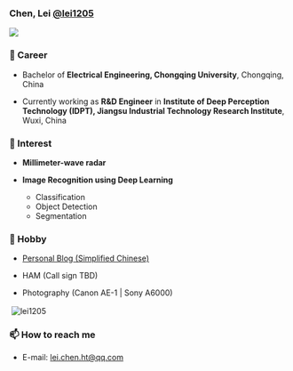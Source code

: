 ### Chen, Lei [@lei1205](https://lei1205.github.io)

![](https://komarev.com/ghpvc/?username=lei1205&color=green)

### 🔭 Career

- Bachelor of **Electrical Engineering, Chongqing University**, Chongqing, China                                                           

- Currently working as **R&D Engineer** in **Institute of Deep Perception Technology (IDPT),  Jiangsu Industrial Technology Research Institute**, Wuxi, China

  

### 🌱 Interest
- **Millimeter-wave radar** 
  
- **Image Recognition using Deep Learning**
  
    - Classification
    - Object Detection
    - Segmentation
    
    

### 👯 Hobby
- [Personal Blog (Simplified Chinese)](https://www.mintonspace.com)

- HAM (Call sign TBD)

- Photography (Canon AE-1 | Sony A6000)

<p>&nbsp;<img align="center" src="https://github-readme-stats.vercel.app/api?username=lei1205&show_icons=true" alt="lei1205" /></p>


### 📫 How to reach me
- E-mail: lei.chen.ht@qq.com
